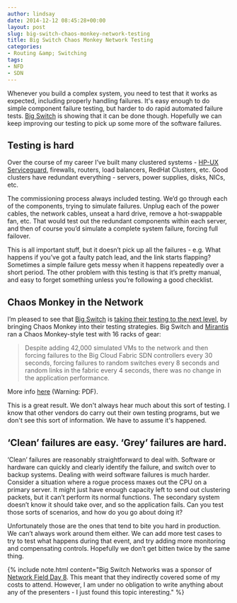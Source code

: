 ```yaml
---
author: lindsay
date: 2014-12-12 08:45:28+00:00
layout: post
slug: big-switch-chaos-monkey-network-testing
title: Big Switch Chaos Monkey Network Testing
categories:
- Routing &amp; Switching
tags:
- NFD
- SDN
---
```


Whenever you build a complex system, you need to test that it works as expected, including properly handling failures. It's easy enough to do simple component failure testing, but harder to do rapid automated failure tests. [Big Switch](http://www.bigswitch.com/) is showing that it can be done though. Hopefully we can keep improving our testing to pick up some more of the software failures.


## Testing is hard


Over the course of my career I’ve built many clustered systems - [HP-UX Serviceguard](http://www8.hp.com/us/en/products/server-software/product-detail.html?oid=4162060), firewalls, routers, load balancers, RedHat Clusters, etc. Good clusters have redundant everything - servers, power supplies, disks, NICs, etc.

The commissioning process always included testing. We’d go through each of the components, trying to simulate failures. Unplug each of the power cables, the network cables, unseat a hard drive, remove a hot-swappable fan, etc. That would test out the redundant components within each server, and then of course you’d simulate a complete system failure, forcing full failover.

This is all important stuff, but it doesn’t pick up all the failures - e.g. What happens if you’ve got a faulty patch lead, and the link starts flapping? Sometimes a simple failure gets messy when it happens repeatedly over a short period. The other problem with this testing is that it’s pretty manual, and easy to forget something unless you’re following a good checklist.


## Chaos Monkey in the Network


I’m pleased to see that [Big Switch](http://www.bigswitch.com/) is [taking their testing to the next level](http://go.bigswitch.com/rs/bigswitchnetworks/images/Chaos%20Monkey%20and%20Big%20Cloud%20Fabric.pdf), by bringing Chaos Monkey into their testing strategies. Big Switch and [Mirantis](http://www.mirantis.com) ran a Chaos Monkey-style test with 16 racks of gear:


> Despite adding 42,000 simulated VMs to the network and then forcing failures to the Big Cloud Fabric SDN controllers every 30 seconds, forcing failures to random switches every 8 seconds and random links in the fabric every 4 seconds, there was no change in the application performance.


More info [here](http://go.bigswitch.com/rs/bigswitchnetworks/images/Chaos%20Monkey%20and%20Big%20Cloud%20Fabric.pdf) (Warning: PDF).

This is a great result. We don't always hear much about this sort of testing. I know that other vendors do carry out their own testing programs, but we don't see this sort of information. We have to assume it's happened.


## ‘Clean’ failures are easy. ‘Grey’ failures are hard.


‘Clean’ failures are reasonably straightforward to deal with. Software or hardware can quickly and clearly identify the failure, and switch over to backup systems. Dealing with weird software failures is much harder. Consider a situation where a rogue process maxes out the CPU on a primary server. It might just have enough capacity left to send out clustering packets, but it can’t perform its normal functions. The secondary system doesn’t know it should take over, and so the application fails. Can you test those sorts of scenarios, and how do you go about doing it?

Unfortunately those are the ones that tend to bite you hard in production. We can’t always work around them either. We can add more test cases to try to test what happens during that event, and try adding more monitoring and compensating controls. Hopefully we don’t get bitten twice by the same thing.

{% include note.html content="Big Switch Networks was a sponsor of [Network Field Day 8](http://techfieldday.com/event/nfd8/). This meant that they indirectly covered some of my costs to attend. However, I am under no obligation to write anything about any of the presenters - I just found this topic interesting." %}
